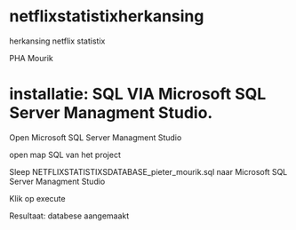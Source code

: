 # netflixstatistixherkansing
herkansing netflix statistix

PHA Mourik 

# installatie: SQL VIA Microsoft SQL Server Managment Studio.

Open Microsoft SQL Server Managment Studio

open map SQL van het project

Sleep NETFLIXSTATISTIXSDATABASE_pieter_mourik.sql naar Microsoft SQL Server Managment Studio

Klik op execute

Resultaat: databese aangemaakt








